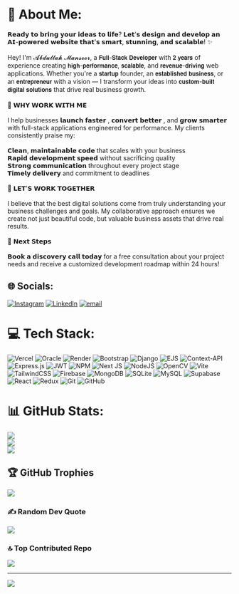 # 💫 About Me:
𝗥𝗲𝗮𝗱𝘆 𝘁𝗼 𝗯𝗿𝗶𝗻𝗴 𝘆𝗼𝘂𝗿 𝗶𝗱𝗲𝗮𝘀 𝘁𝗼 𝗹𝗶𝗳𝗲? 𝗟𝗲𝘁'𝘀 𝗱𝗲𝘀𝗶𝗴𝗻 𝗮𝗻𝗱 𝗱𝗲𝘃𝗲𝗹𝗼𝗽 𝗮𝗻 𝗔𝗜-𝗽𝗼𝘄𝗲𝗿𝗲𝗱 𝘄𝗲𝗯𝘀𝗶𝘁𝗲 𝘁𝗵𝗮𝘁'𝘀 𝘀𝗺𝗮𝗿𝘁, 𝘀𝘁𝘂𝗻𝗻𝗶𝗻𝗴, 𝗮𝗻𝗱 𝘀𝗰𝗮𝗹𝗮𝗯𝗹𝗲! ✨<br><br>Hey! I'm 𝓐𝓫𝓭𝓾𝓵𝓵𝓪𝓱 𝓜𝓪𝓷𝓼𝓸𝓸𝓻, a 𝗙𝘂𝗹𝗹-𝗦𝘁𝗮𝗰𝗸 𝗗𝗲𝘃𝗲𝗹𝗼𝗽𝗲𝗿 with 𝟮 𝘆𝗲𝗮𝗿𝘀 of experience creating 𝗵𝗶𝗴𝗵-𝗽𝗲𝗿𝗳𝗼𝗿𝗺𝗮𝗻𝗰𝗲, 𝘀𝗰𝗮𝗹𝗮𝗯𝗹𝗲, and 𝗿𝗲𝘃𝗲𝗻𝘂𝗲-𝗱𝗿𝗶𝘃𝗶𝗻𝗴 web applications. Whether you're a 𝘀𝘁𝗮𝗿𝘁𝘂𝗽 founder, an 𝗲𝘀𝘁𝗮𝗯𝗹𝗶𝘀𝗵𝗲𝗱 𝗯𝘂𝘀𝗶𝗻𝗲𝘀𝘀, or an 𝗲𝗻𝘁𝗿𝗲𝗽𝗿𝗲𝗻𝗲𝘂𝗿 with a vision — I transform your ideas into 𝗰𝘂𝘀𝘁𝗼𝗺-𝗯𝘂𝗶𝗹𝘁 𝗱𝗶𝗴𝗶𝘁𝗮𝗹 𝘀𝗼𝗹𝘂𝘁𝗶𝗼𝗻𝘀 that drive real business growth.<br><br>🌟 𝗪𝗛𝗬 𝗪𝗢𝗥𝗞 𝗪𝗜𝗧𝗛 𝗠𝗘<br><br>I help businesses 𝗹𝗮𝘂𝗻𝗰𝗵 𝗳𝗮𝘀𝘁𝗲𝗿 , 𝗰𝗼𝗻𝘃𝗲𝗿𝘁 𝗯𝗲𝘁𝘁𝗲𝗿 , and 𝗴𝗿𝗼𝘄 𝘀𝗺𝗮𝗿𝘁𝗲𝗿 with full-stack applications engineered for performance. My clients consistently praise my:<br><br>𝗖𝗹𝗲𝗮𝗻, 𝗺𝗮𝗶𝗻𝘁𝗮𝗶𝗻𝗮𝗯𝗹𝗲 𝗰𝗼𝗱𝗲 that scales with your business<br>𝗥𝗮𝗽𝗶𝗱 𝗱𝗲𝘃𝗲𝗹𝗼𝗽𝗺𝗲𝗻𝘁 𝘀𝗽𝗲𝗲𝗱 without sacrificing quality<br>𝗦𝘁𝗿𝗼𝗻𝗴 𝗰𝗼𝗺𝗺𝘂𝗻𝗶𝗰𝗮𝘁𝗶𝗼𝗻 throughout every project stage<br>𝗧𝗶𝗺𝗲𝗹𝘆 𝗱𝗲𝗹𝗶𝘃𝗲𝗿𝘆 and commitment to deadlines<br><br>🤝 𝗟𝗘𝗧'𝗦 𝗪𝗢𝗥𝗞 𝗧𝗢𝗚𝗘𝗧𝗛𝗘𝗥<br><br>I believe that the best digital solutions come from truly understanding your business challenges and goals. My collaborative approach ensures we create not just beautiful code, but valuable business assets that drive real results.<br><br>📅 𝗡𝗲𝘅𝘁 𝗦𝘁𝗲𝗽𝘀<br><br>𝗕𝗼𝗼𝗸 𝗮 𝗱𝗶𝘀𝗰𝗼𝘃𝗲𝗿𝘆 𝗰𝗮𝗹𝗹 𝘁𝗼𝗱𝗮𝘆 for a free consultation about your project needs and receive a customized development roadmap within 24 hours!


## 🌐 Socials:
[![Instagram](https://img.shields.io/badge/Instagram-%23E4405F.svg?logo=Instagram&logoColor=white)](https://instagram.com/abdul.ah786) [![LinkedIn](https://img.shields.io/badge/LinkedIn-%230077B5.svg?logo=linkedin&logoColor=white)](https://linkedin.com/in/abdullah-608-mansoor) [![email](https://img.shields.io/badge/Email-D14836?logo=gmail&logoColor=white)](mailto:abdullahmansoor608@gmail.com) 

# 💻 Tech Stack:
![Vercel](https://img.shields.io/badge/vercel-%23000000.svg?style=for-the-badge&logo=vercel&logoColor=white) ![Oracle](https://img.shields.io/badge/Oracle-F80000?style=for-the-badge&logo=oracle&logoColor=white) ![Render](https://img.shields.io/badge/Render-%46E3B7.svg?style=for-the-badge&logo=render&logoColor=white) ![Bootstrap](https://img.shields.io/badge/bootstrap-%238511FA.svg?style=for-the-badge&logo=bootstrap&logoColor=white) ![Django](https://img.shields.io/badge/django-%23092E20.svg?style=for-the-badge&logo=django&logoColor=white) ![EJS](https://img.shields.io/badge/ejs-%23B4CA65.svg?style=for-the-badge&logo=ejs&logoColor=black) ![Context-API](https://img.shields.io/badge/Context--Api-000000?style=for-the-badge&logo=react) ![Express.js](https://img.shields.io/badge/express.js-%23404d59.svg?style=for-the-badge&logo=express&logoColor=%2361DAFB) ![JWT](https://img.shields.io/badge/JWT-black?style=for-the-badge&logo=JSON%20web%20tokens) ![NPM](https://img.shields.io/badge/NPM-%23CB3837.svg?style=for-the-badge&logo=npm&logoColor=white) ![Next JS](https://img.shields.io/badge/Next-black?style=for-the-badge&logo=next.js&logoColor=white) ![NodeJS](https://img.shields.io/badge/node.js-6DA55F?style=for-the-badge&logo=node.js&logoColor=white) ![OpenCV](https://img.shields.io/badge/opencv-%23white.svg?style=for-the-badge&logo=opencv&logoColor=white) ![Vite](https://img.shields.io/badge/vite-%23646CFF.svg?style=for-the-badge&logo=vite&logoColor=white) ![TailwindCSS](https://img.shields.io/badge/tailwindcss-%2338B2AC.svg?style=for-the-badge&logo=tailwind-css&logoColor=white) ![Firebase](https://img.shields.io/badge/firebase-a08021?style=for-the-badge&logo=firebase&logoColor=ffcd34) ![MongoDB](https://img.shields.io/badge/MongoDB-%234ea94b.svg?style=for-the-badge&logo=mongodb&logoColor=white) ![SQLite](https://img.shields.io/badge/sqlite-%2307405e.svg?style=for-the-badge&logo=sqlite&logoColor=white) ![MySQL](https://img.shields.io/badge/mysql-4479A1.svg?style=for-the-badge&logo=mysql&logoColor=white) ![Supabase](https://img.shields.io/badge/Supabase-3ECF8E?style=for-the-badge&logo=supabase&logoColor=white) ![React](https://img.shields.io/badge/react-%2320232a.svg?style=for-the-badge&logo=react&logoColor=%2361DAFB) ![Redux](https://img.shields.io/badge/redux-%23593d88.svg?style=for-the-badge&logo=redux&logoColor=white) ![Git](https://img.shields.io/badge/git-%23F05033.svg?style=for-the-badge&logo=git&logoColor=white) ![GitHub](https://img.shields.io/badge/github-%23121011.svg?style=for-the-badge&logo=github&logoColor=white)
# 📊 GitHub Stats:
![](https://github-readme-stats.vercel.app/api?username=Abdullah-608&theme=tokyonight&hide_border=false&include_all_commits=true&count_private=false)<br/>
![](https://nirzak-streak-stats.vercel.app/?user=Abdullah-608&theme=tokyonight&hide_border=false)<br/>
![](https://github-readme-stats.vercel.app/api/top-langs/?username=Abdullah-608&theme=tokyonight&hide_border=false&include_all_commits=true&count_private=false&layout=compact)

## 🏆 GitHub Trophies
![](https://github-profile-trophy.vercel.app/?username=Abdullah-608&theme=dracula&no-frame=false&no-bg=false&margin-w=4)

### ✍️ Random Dev Quote
![](https://quotes-github-readme.vercel.app/api?type=horizontal&theme=radical)

### 🔝 Top Contributed Repo
![](https://github-contributor-stats.vercel.app/api?username=Abdullah-608&limit=5&theme=dark&combine_all_yearly_contributions=true)

---
[![](https://visitcount.itsvg.in/api?id=Abdullah-608&icon=0&color=0)](https://visitcount.itsvg.in)

<!-- Proudly created with GPRM ( https://gprm.itsvg.in ) -->
